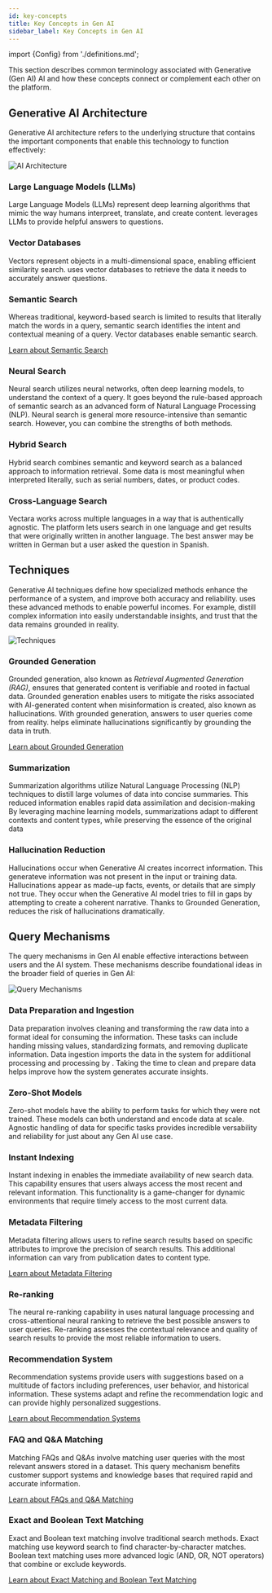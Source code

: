 ```yaml
---
id: key-concepts
title: Key Concepts in Gen AI
sidebar_label: Key Concepts in Gen AI
---
```


import {Config} from './definitions.md';

This section describes common terminology associated with Generative (Gen AI)
AI and how these concepts connect or complement each other on the <Config v="names.product"/>
platform.

## Generative AI Architecture

Generative AI architecture refers to the underlying structure that contains the 
important components that enable this technology to function effectively:

![AI Architecture](/img/ai_architecture.png)

### Large Language Models (LLMs)

Large Language Models (LLMs) represent deep learning algorithms that mimic the 
way humans interpreet, translate, and create content. <Config v="names.product"/> leverages LLMs 
to provide helpful answers to questions.

### Vector Databases

Vectors represent objects in a multi-dimensional space, enabling efficient 
similarity search. <Config v="names.product"/> uses vector databases to retrieve the 
data it needs to accurately answer questions.

### Semantic Search

Whereas traditional, keyword-based search is limited to results 
that literally match the words in a query, semantic search identifies 
the intent and contextual meaning of a query. Vector databases 
enable semantic search.

[Learn about Semantic Search](/docs/common-use-cases/semantic-search/semantic-search-overview)

### Neural Search

Neural search utilizes neural networks, often deep learning models, 
to understand the context of a query. It goes beyond the rule-based 
approach of semantic search as an advanced form of Natural Language 
Processing (NLP). Neural search is general more resource-intensive than 
semantic search. However, you can combine the strengths of both methods. 


### Hybrid Search

Hybrid search combines semantic and keyword search as a balanced approach to 
information retrieval. Some data is most meaningful when interpreted 
literally, such as serial numbers, dates, or product codes.

### Cross-Language Search

Vectara works across multiple languages in a way that is authentically 
agnostic. The platform lets users search in one language and get results 
that were originally written in another language. The best answer may be 
written in German but a user asked the question in Spanish.

## Techniques

Generative AI techniques define how specialized methods enhance the 
performance of a system, and improve both accuracy and reliability. <Config v="names.product"/> 
uses these advanced methods to enable powerful incomes. For example, distill 
complex information into easily understandable insights, and trust that the data 
remains grounded in reality.

![Techniques](/img/techniques.png)

### Grounded Generation

Grounded generation, also known as _Retrieval Augmented Generation (RAG)_,
ensures that generated content is verifiable and rooted in factual 
data. Grounded generation enables users to mitigate the risks 
associated with AI-generated content when misinformation is created, 
also known as hallucinations. With grounded generation, answers to 
user queries come from reality. <Config v="names.product"/> helps 
eliminate hallucinations significantly by grounding the data in 
truth.

[Learn about Grounded Generation](/docs/common-use-cases/chatbots-grounded-generation/grounded-generation-overview)

### Summarization 

Summarization algorithms utilize Natural Language Processing (NLP) techniques 
to distill large volumes of data into concise summaries. This reduced 
information enables rapid data assimilation and decision-making
By leveraging machine learning models, summarizations adapt to different 
contexts and content types, while preserving the essence of the original 
data

### Hallucination Reduction

Hallucinations occur when Generative AI creates incorrect information. This 
generateve information was not present in the input or training data. 
Hallucinations appear as made-up facts, events, or details that are simply 
not true. They occur when the Generative AI model tries to fill in gaps by 
attempting to create a coherent narrative. Thanks to Grounded Generation, <Config v="names.product"/> reduces 
the risk of hallucinations dramatically.

## Query Mechanisms

The query mechanisms in Gen AI enable effective interactions between users 
and the AI system. These mechanisms describe foundational ideas in the broader 
field of queries in Gen AI:

![Query Mechanisms](/img/query_mechanisms.png)

### Data Preparation and Ingestion

Data preparation involves cleaning and transforming the raw data into a format 
ideal for consuming the information. These tasks can include handing missing 
values, standardizing formats, and removing duplicate information. Data 
ingestion imports the data in the system for addiitional processing and 
processing by <Config v="names.product"/>. Taking the time to clean and 
prepare data helps improve how the system generates accurate insights.

### Zero-Shot Models

Zero-shot models have the ability to perform tasks for which they were not 
trained. These models can both understand and encode data at scale. Agnostic 
handling of data for specific tasks provides incredible versability and 
reliability for just about any Gen AI use case.

### Instant Indexing

Instant indexing in <Config v="names.product"/> enables the immediate availability of new search 
data. This capability ensures that users always access the most recent and 
relevant information. This functionality is a game-changer for dynamic 
environments that require timely access to the most current data.

### Metadata Filtering

Metadata filtering allows users to refine search results based on specific 
attributes to improve the precision of search results. This additional 
information can vary from publication dates to content type.

[Learn about Metadata Filtering](/docs/common-use-cases/filtering-by-metadata/filter-overview)

### Re-ranking

The neural re-ranking capability in <Config v="names.product"/> uses natural 
language processing and cross-attentional neural ranking to retrieve the best 
possible answers to user queries. Re-ranking assesses the contextual 
relevance and quality of search results to provide the most reliable 
information to users.

### Recommendation System

Recommendation systems provide users with suggestions based on a 
multitude of factors including preferences, user behavior, and historical 
information. These systems adapt and refine the recommendation logic and 
can provide highly personalized suggestions.

[Learn about Recommendation Systems](/docs/common-use-cases/recommendation-systems/recommender-overview)

### FAQ and Q&A Matching

Matching FAQs and Q&As involve matching user queries with the most relevant 
answers stored in a dataset. This query mechanism benefits customer 
support systems and knowledge bases that required rapid and accurate 
information.

[Learn about FAQs and Q&A Matching](/docs/common-use-cases/question-answer/question-answer-overview)

### Exact and Boolean Text Matching

Exact and Boolean text matching involve traditional search methods. Exact
matching use keyword search to find character-by-character matches. 
Boolean text matching uses more advanced logic (AND, OR, NOT operators) that 
combine or exclude keywords.

[Learn about Exact Matching and Boolean Text Matching](/docs/api-reference/search-apis/lexical-matching)